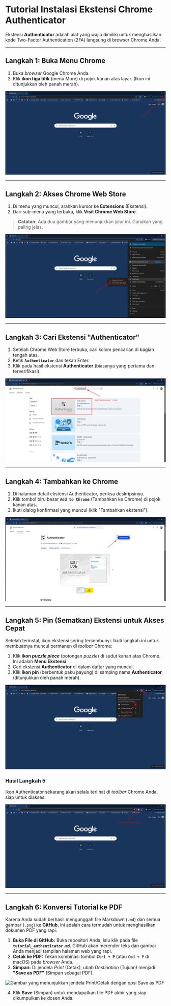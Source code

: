 # Tutorial Instalasi Ekstensi Chrome Authenticator

Ekstensi **Authenticator** adalah alat yang wajib dimiliki untuk menghasilkan kode Two-Factor Authentication (2FA) langsung di browser Chrome Anda.

---

## Langkah 1: Buka Menu Chrome

1.  Buka *browser* Google Chrome Anda.
2.  Klik **ikon tiga titik** (menu More) di pojok kanan atas layar. (Ikon ini ditunjukkan oleh panah merah).

![Klik ikon tiga titik di pojok kanan atas](asset/tutor_1.png)

---

## Langkah 2: Akses Chrome Web Store

1.  Di menu yang muncul, arahkan kursor ke **Extensions** (Ekstensi).
2.  Dari sub-menu yang terbuka, klik **Visit Chrome Web Store**.

> **Catatan:** Ada dua gambar yang menunjukkan jalur ini. Gunakan yang paling jelas.

![Arahkan ke Extensions lalu klik Visit Chrome Web Store](asset/tutor_3.png)

---

## Langkah 3: Cari Ekstensi "Authenticator"

1.  Setelah Chrome Web Store terbuka, cari kolom pencarian di bagian tengah atas.
2.  Ketik **`Authenticator`** dan tekan Enter.
3.  Klik pada hasil ekstensi **Authenticator** (biasanya yang pertama dan terverifikasi).

![Ketik 'Authenticator' di kolom pencarian dan klik hasilnya](asset/tutor_4.png)

---

## Langkah 4: Tambahkan ke Chrome

1.  Di halaman detail ekstensi Authenticator, periksa deskripsinya.
2.  Klik tombol biru besar **`Add to Chrome`** (Tambahkan ke Chrome) di pojok kanan atas.
3.  Ikuti dialog konfirmasi yang muncul (klik "Tambahkan ekstensi").

![Klik tombol Add to Chrome](asset/tutor_5.png)

---

## Langkah 5: Pin (Sematkan) Ekstensi untuk Akses Cepat

Setelah terinstal, ikon ekstensi sering tersembunyi. Ikuti langkah ini untuk membuatnya muncul permanen di *toolbar* Chrome:

1.  Klik **ikon *puzzle piece*** (potongan *puzzle*) di sudut kanan atas Chrome. Ini adalah **Menu Ekstensi**.
2.  Cari ekstensi **Authenticator** di dalam daftar yang muncul.
3.  Klik **ikon pin** (berbentuk paku payung) di samping nama **Authenticator** (ditunjukkan oleh panah merah).

![Klik ikon pin untuk menyematkan ekstensi Authenticator](asset/tutor_6.png)

### Hasil Langkah 5

Ikon Authenticator sekarang akan selalu terlihat di *toolbar* Chrome Anda, siap untuk diakses.

![Authenticator sudah tersemat dan siap dipakai](asset/tutor_7.png)

---

## Langkah 6: Konversi Tutorial ke PDF

Karena Anda sudah berhasil mengunggah file Markdown (`.md`) dan semua gambar (`.png`) ke **GitHub**, ini adalah cara termudah untuk menghasilkan dokumen PDF yang rapi:

1.  **Buka File di GitHub:** Buka repositori Anda, lalu klik pada file **`tutorial_authenticator.md`**. GitHub akan merender teks dan gambar Anda menjadi tampilan halaman web yang rapi.
2.  **Cetak ke PDF:** Tekan kombinasi tombol **`Ctrl + P`** (atau `Cmd + P` di macOS) pada *browser* Anda.
3.  **Simpan:** Di jendela *Print* (Cetak), ubah *Destination* (Tujuan) menjadi **"Save as PDF"** (Simpan sebagai PDF).

![Gambar yang menunjukkan jendela Print/Cetak dengan opsi Save as PDF](save_as_pdf_step.png)

4.  Klik **Save** (Simpan) untuk mendapatkan file PDF akhir yang siap dikumpulkan ke dosen Anda.
